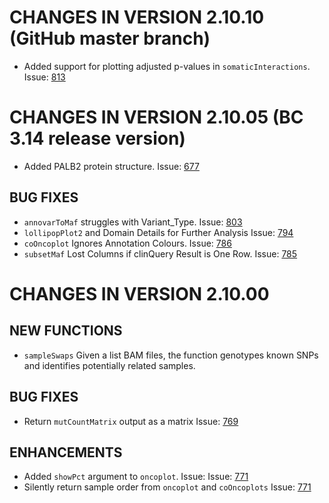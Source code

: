 # CHANGES IN VERSION 2.10.10 (GitHub master branch)

- Added support for plotting adjusted p-values in `somaticInteractions`. Issue: [813](https://github.com/PoisonAlien/maftools/issues/813)

# CHANGES IN VERSION 2.10.05 (BC 3.14 release version)

- Added PALB2 protein structure. Issue: [677](https://github.com/PoisonAlien/maftools/issues/677)

## BUG FIXES
- `annovarToMaf` struggles with Variant_Type. Issue: [803](https://github.com/PoisonAlien/maftools/issues/803)
- `lollipopPlot2` and Domain Details for Further Analysis Issue: [794](https://github.com/PoisonAlien/maftools/issues/794)
- `coOncoplot` Ignores Annotation Colours. Issue: [786](https://github.com/PoisonAlien/maftools/issues/786)
- `subsetMaf` Lost Columns if clinQuery Result is One Row. Issue: [785](https://github.com/PoisonAlien/maftools/issues/785)

# CHANGES IN VERSION 2.10.00

## NEW FUNCTIONS
- `sampleSwaps` Given a list BAM files, the function genotypes known SNPs and identifies potentially related samples.

## BUG FIXES
- Return `mutCountMatrix` output as a matrix Issue: [769](https://github.com/PoisonAlien/maftools/issues/769)

## ENHANCEMENTS
- Added `showPct` argument to `oncoplot`. Issue: Issue: [771](https://github.com/PoisonAlien/maftools/issues/780)
- Silently return sample order from `oncoplot` and `coOncoplots` Issue: [771](https://github.com/PoisonAlien/maftools/issues/771)
